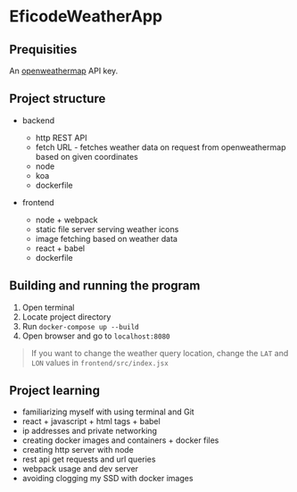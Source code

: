 # EficodeWeatherApp

## Prequisities
An [openweathermap](http://openweathermap.org/) API key.

## Project structure

* backend
    * http REST API
    * fetch URL - fetches weather data on request from openweathermap based on given coordinates
    * node
    * koa
    * dockerfile

* frontend
    * node + webpack
    * static file server serving weather icons
    * image fetching based on weather data
    * react + babel
    * dockerfile

## Building and running the program

1. Open terminal
2. Locate project directory
3. Run `docker-compose up --build`
4. Open browser and go to `localhost:8080`

> If you want to change the weather query location, change the `LAT` and `LON` values in `frontend/src/index.jsx`


## Project learning

* familiarizing myself with using terminal and Git
* react + javascript + html tags + babel
* ip addresses and private networking
* creating docker images and containers + docker files
* creating http server with node
* rest api get requests and url queries
* webpack usage and dev server
* avoiding clogging my SSD with docker images